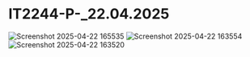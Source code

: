 # IT2244-P-_22.04.2025


![Screenshot 2025-04-22 165535](https://github.com/user-attachments/assets/5c13af1d-18a4-4d4c-8f44-2bba897e83c6)
![Screenshot 2025-04-22 163554](https://github.com/user-attachments/assets/cff81707-bcec-4b09-83fd-48c4aec342da)
![Screenshot 2025-04-22 163520](https://github.com/user-attachments/assets/b76d18b3-bdab-4a3a-a5e0-7b6df93ab0c7)
